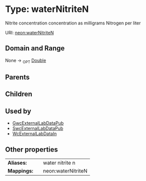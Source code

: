
# Type: waterNitriteN


Nitrite concentration concentration as milligrams Nitrogen per liter

URI: [neon:waterNitriteN](https://data.neonscience.org/waterNitriteN)


## Domain and Range

None ->  <sub>OPT</sub> [Double](types/Double.md)

## Parents


## Children


## Used by

 * [GwcExternalLabDataPub](GwcExternalLabDataPub.md)
 * [SwcExternalLabDataPub](SwcExternalLabDataPub.md)
 * [WcExternalLabDataIn](WcExternalLabDataIn.md)

## Other properties

|  |  |  |
| --- | --- | --- |
| **Aliases:** | | water nitrite n |
| **Mappings:** | | neon:waterNitriteN |

